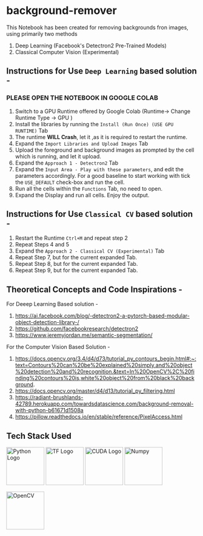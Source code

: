 # background-remover
This Notebook has been created for removing backgrounds fron images, using primarily two methods


1.   Deep Learning (Facebook's Detectron2 Pre-Trained Models)
2.   Classical Computer Vision (Experimental)

## Instructions for Use `Deep Learning` based solution - 

### PLEASE OPEN THE NOTEBOOK IN GOOGLE COLAB

1. Switch to a GPU Runtime offered by Google Colab (Runtime-> Change Runtime Type -> GPU )
2. Install the libraries by running the `Install (Run Once) (USE GPU RUNTIME)` Tab
3. The runtime **WILL Crash**, let it ,as it is required to restart the runtime.
4. Expand the `Import Libraries and Upload Images` Tab
5. Upload the foreground and background images as prompted by the cell which is running, and let it upload.
6. Expand the `Approach 1 - Detectron2` Tab
7. Expand the `Input Area - Play with these parameters`, and edit the parameters accordingly. For a good baseline to start working with tick the `USE_DEFAULT` check-box and run the cell.
8. Run all the cells within the `Functions` Tab, no need to open.
9. Expand the Display and run all cells. Enjoy the output.

## Instructions for Use `Classical CV` based solution - 
1. Restart the Runtime `Ctrl+M` and repeat step 2
2. Repeat Steps 4 and 5
3. Expand the `Approach 2 - Classical CV (Experimental)` Tab
4. Repeat Step 7, but for the current expanded Tab.
5. Repeat Step 8, but for the current expanded Tab.
6. Repeat Step 9, but for the current expanded Tab.

## Theoretical Concepts and Code Inspirations - 
For Deeep Learning Based solution - 
1. https://ai.facebook.com/blog/-detectron2-a-pytorch-based-modular-object-detection-library-/
2. https://github.com/facebookresearch/detectron2
3. https://www.jeremyjordan.me/semantic-segmentation/

For the Computer Vision Based Solution - 
1. https://docs.opencv.org/3.4/d4/d73/tutorial_py_contours_begin.html#:~:text=Contours%20can%20be%20explained%20simply,and%20object%20detection%20and%20recognition.&text=In%20OpenCV%2C%20finding%20contours%20is,white%20object%20from%20black%20background.
2. https://docs.opencv.org/master/d4/d13/tutorial_py_filtering.html
3. https://radiant-brushlands-42789.herokuapp.com/towardsdatascience.com/background-removal-with-python-b61671d1508a
4. https://pillow.readthedocs.io/en/stable/reference/PixelAccess.html

## Tech Stack Used
<img src="https://cdn.worldvectorlogo.com/logos/python-5.svg" alt="Python Logo" height="100"/> <img src="https://camo.githubusercontent.com/c04e16c05de80dadbdc990884672fc941fdcbbfbb02b31dd48c248d010861426/68747470733a2f2f7777772e74656e736f72666c6f772e6f72672f696d616765732f74665f6c6f676f5f736f6369616c2e706e67" alt="TF Logo" height="100"/> <img src="http://cms.ipressroom.com.s3.amazonaws.com/219/files/20149/NVIDIA_CUDA_V_2C_r.jpg" alt="CUDA Logo" height="100"/> <img src="https://raw.githubusercontent.com/valohai/ml-logos/master/numpy-simple.svg" alt="Numpy" height="100"/> 

<img src="https://upload.wikimedia.org/wikipedia/commons/5/53/OpenCV_Logo_with_text.png" alt="OpenCV" height="100"/> 
